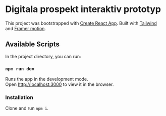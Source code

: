 # Digitala prospekt interaktiv prototyp
This project was bootstrapped with [Create React App](https://github.com/facebook/create-react-app).
Built with [Tailwind](https://tailwindcss.com/docs/installation) and [Framer motion](https://www.framer.com/docs/).

## Available Scripts

In the project directory, you can run:

### `npm run dev`

Runs the app in the development mode.\
Open [http://localhost:3000](http://localhost:3000) to view it in the browser.


### Installation
Clone and run `npm i`.
